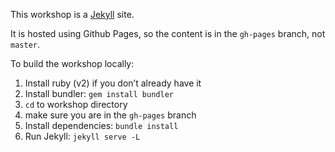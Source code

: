This workshop is a [Jekyll](https://jekyllrb.com/) site.

It is hosted using Github Pages, so the content is in the `gh-pages` branch, not `master`.

To build the workshop locally:

1. Install ruby (v2) if you don’t already have it
2. Install bundler: `gem install bundler`
3. `cd` to workshop directory
4. make sure you are in the `gh-pages` branch
5. Install dependencies: `bundle install` 
6. Run Jekyll: `jekyll serve -L`